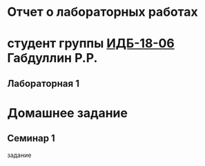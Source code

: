 # Отчет о лабораторных работах
# студент группы [ИДБ-18-06]() Габдуллин Р.Р.

## Лабораторная 1

# Домашнее задание

## Семинар 1

задание
